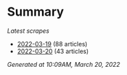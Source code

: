 # Summary
*Latest scrapes*
* [2022-03-19](https://github.com/nuuuwan/news_lk/blob/data/news_lk.2022-03-19.json) (88 articles)
* [2022-03-20](https://github.com/nuuuwan/news_lk/blob/data/news_lk.2022-03-20.json) (43 articles)

*Generated at 10:09AM, March 20, 2022*